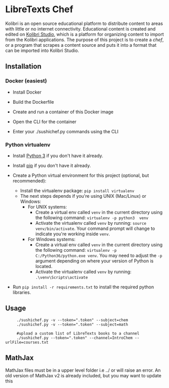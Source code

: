 # LibreTexts Chef

Kolibri is an open source educational platform to distribute content to areas with
little or no internet connectivity. Educational content is created and edited on [Kolibri Studio](https://studio.learningequality.org),
which is a platform for organizing content to import from the Kolibri applications. The purpose
of this project is to create a *chef*, or a program that scrapes a content source and puts it
into a format that can be imported into Kolibri Studio. 


## Installation

### Docker (easiest)
* Install Docker

* Build the Dockerfile

* Create and run a container of this Docker image

* Open the CLI for the container

* Enter your ./sushichef.py commands using the CLI

### Python virtualenv
* Install [Python 3](https://www.python.org/downloads/) if you don't have it already.

* Install [pip](https://pypi.python.org/pypi/pip) if you don't have it already.

* Create a Python virtual environment for this project (optional, but recommended):
   * Install the virtualenv package: `pip install virtualenv`
   * The next steps depends if you're using UNIX (Mac/Linux) or Windows:
      * For UNIX systems:
         * Create a virtual env called `venv` in the current directory using the
           following command: `virtualenv -p python3  venv`
         * Activate the virtualenv called `venv` by running: `source venv/bin/activate`.
           Your command prompt will change to indicate you're working inside `venv`.
      * For Windows systems:
         * Create a virtual env called `venv` in the current directory using the
           following command: `virtualenv -p C:/Python36/python.exe venv`.
           You may need to adjust the `-p` argument depending on where your version
           of Python is located.
         * Activate the virtualenv called `venv` by running: `.\venv\Scripts\activate`

* Run `pip install -r requirements.txt` to install the required python libraries.



## Usage
```Shell
     ./sushichef.py -v --token=".token" --subject=chem
     ./sushichef.py -v --token=".token" --subject=math
     
     #upload a custom list of LibreTexts books to a channel
     ./sushichef.py --token=".token" --channel=IntroChem --urlFile=courses.txt
```
## MathJax
MathJax files must be in a upper level folder i.e ../ or will raise an error.
An old version of MathJax v2 is already included, but you may want to update this
